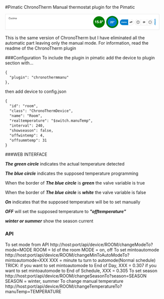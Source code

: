 #Pimatic ChronoTherm
Manual thermostat plugin for the Pimatic

![alt tag](https://github.com/AleZac/pimatic-chronothermmanu/blob/master/screenshot/ChronoThermManu.png)


This is the same version of ChronoTherm but I have eliminated all the automatic part leaving only the manual mode.
For information, read the readme of the ChronoTherm plugin

###Configuration
To include the plugin in pimatic add the device to plugin section with...
```
{
  "plugin": "chronothermmanu"
},
```
then add device to config.json
```
{
  "id": "room",
  "class": "ChronoThermDevice",
  "name": "Room",
  "realtemperature": "$switch.manuTemp",
  "interval": 240,
  "showseason": false,
  "offwintemp": 4,
  "offsummtemp": 31
}
```

###WEB INTERFACE

***The green circle*** indicates the actual temperature detected

***The blue circle*** indicates the supposed temperature programming

When the border of ***The blue circle*** is ***green*** the valve variable is true

When the border of ***The blue circle*** is ***white*** the valve variable is false

***On*** indicates that the supposed temperature will be to set manually

***OFF*** will set the supposed temperature to ***"offtemperature"***

***winter or summer*** show the season current

### API
To set mode from API
  http://host:port/api/device/ROOM/changeModeTo?mode=MODE
    ROOM = Id of the room
    MODE = on, off
To set mintoautomode
  http://host:port/api/device/ROOM/changeMinToAutoModeTo?mintoautomode=XXX
    XXX = minute tu turn to automode(Normal schedule)
  TRICK:  if you want to set mintoautomode to End of Day, XXX = 0.307
          if you want to set mintoautomode to End of Schedule, XXX = 0.305
To set season
  http://host:port/api/device/ROOM/changeSeasonTo?season=SEASON
    SEASON = winter, summer
To change manual temperature
  http://host:port/api/device/ROOM/changeTemperatureTo?manuTemp=TEMPERATURE
